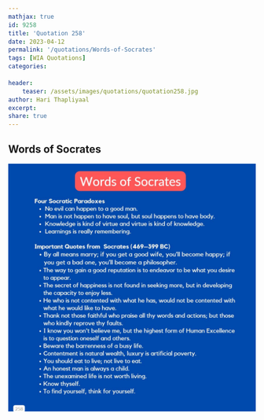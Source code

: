 ```yaml
---
mathjax: true
id: 9258
title: 'Quotation 258'
date: 2023-04-12
permalink: '/quotations/Words-of-Socrates'
tags: [WIA Quotations] 
categories: 

header:
    teaser: /assets/images/quotations/quotation258.jpg
author: Hari Thapliyaal 
excerpt:
share: true 
---
```


## Words of Socrates

![Words-of-Socrates](/assets/images/quotations/quotation258.jpg)
